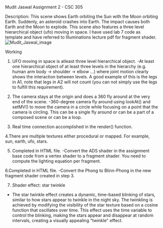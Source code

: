 Mudit Jaswal
Assignment 2 - CSC 305	


Description:
This scene shows Earth orbiting the Sun with the Moon orbiting Earth. Suddenly, an asteroid crashes into Earth. The impact causes both Earth and the Moon to explode. This scene also features a three level hierarchical object (ufo) moving in space. I have used lab 7 code as template and have referred to Illuminations lecture pdf for fragment shader.
![Mudit_Jaswal_image](https://github.com/user-attachments/assets/6d30974d-8157-4299-a4c1-44958d11d329)


Working
1. UFO moving in space is atleast three level hierarchical object. 
-At least one hierarchical object of at least three levels in the hierarchy  (e.g. human arm body -> shoulder -> elbow ...) where joint motion clearly shows the interaction between levels. A good example of this is the legs in A1, note that legs in A2 will not count (you can not simply use the legs to fulfill this requirement).

2. The camera stays at the origin and does a 360 fly around at the very end of the scene.
-360-degree camera fly around using lookAt() and setMV() to move the camera in a circle while focusing on a point that the camera is circling. This can be a single fly around or can be a part of a composed scene or can be a loop.

3. Real time connection accomplished in the render() function.

4.There are multiple textures either procedural or mapped. For example, sun, earth, ufo, stars.

5. Completed in HTML file. 
-Convert the ADS shader in the assignment base code from a vertex shader to a fragment shader. You need to compute the lighting equation per fragment.

6.Completed in HTML file.
-Convert the Phong to Blinn-Phong in the new fragment shader created in step 3.

7. Shader effect: star twinkle
- The star twinkle effect creates a dynamic, time-based blinking of stars, similar to how stars appear to twinkle in the night sky. The twinkling is achieved by modifying the visibility of the star texture based on a cosine function that oscillates over time. This effect uses the time variable to control the blinking, making the stars appear and disappear at random intervals, creating a visually appealing "twinkle" effect.
